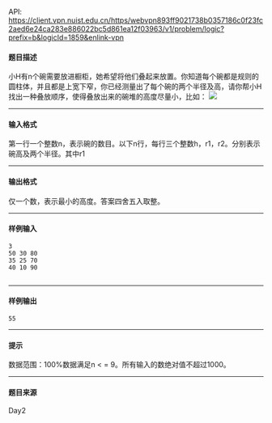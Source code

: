 API: https://client.vpn.nuist.edu.cn/https/webvpn893ff9021738b0357186c0f23fc2aed6e24ca283e886022bc5d861ea12f03963/v1/problem/logic?prefix=b&logicId=1859&enlink-vpn

#### 题目描述

小H有n个碗需要放进橱柜，她希望将他们叠起来放置。你知道每个碗都是规则的圆柱体，并且都是上宽下窄，你已经测量出了每个碗的两个半径及高，请你帮小H找出一种叠放顺序，使得叠放出来的碗堆的高度尽量小，比如： ![](../file/1859_0.jpg)

---

#### 输入格式

第一行一个整数n，表示碗的数目。以下n行，每行三个整数h，r1，r2。分别表示碗高及两个半径。其中r1

---

#### 输出格式

仅一个数，表示最小的高度。答案四舍五入取整。

---

#### 样例输入
```
3
50 30 80
35 25 70
40 10 90


```

---

#### 样例输出
```
55

```

---

#### 提示

数据范围：100%数据满足n < = 9。所有输入的数绝对值不超过1000。

---

#### 题目来源

Day2